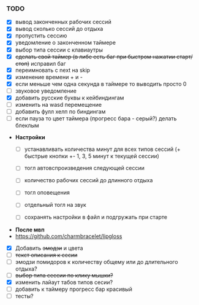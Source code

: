 ### TODO
- [x] вывод законченных рабочих сессий
- [x] вывод сколько сессий до отдыха
- [x] пропустить сессию
- [x] уведомление о законченном таймере
- [x] выбор типа сессии с клавиаутры
- [x] ~~сделать свой таймер (в либе есть баг при быстром нажатии старт/стоп)~~ исправил баг
- [x] переимновать с next на skip
- [x] изменение времени + и -
- [x] если меньше чем одна секунда в таймере то выводить просто 0
- [ ] звуковое уведомление
- [x] добавить русские буквы к кейбиндингам
- [ ] изменить на wasd перемещение
- [ ] добавить фулл хелп по биндингам
- [ ] если пауза то цвет таймера (прогресс бара - серый?) делать блеклым

- **Настройки**
  - [ ] устанавливать количества минут для всех типов сессий (+ быстрые кнопки +- 1, 3, 5 минут к текущей сессии)
  - [ ] тогл автовспроизведения следующей сессии
  - [ ] количество рабочих сессий до длинного отдыха 
  - [ ] тогл оповещения
  - [ ] отдельный тогл на звук
  - [ ] сохранять настройки в файл и подгружать при старте


- **После мвп**
- https://github.com/charmbracelet/lipgloss
- [x] Добавить ~~эмодзи~~ и цвета
- [ ] ~~текст описания к сесии~~
- [ ] эмодзи помидоров к количеству общему или до длительного отдыха?
- [ ] ~~выбор типа сессии по клику мышки?~~
- [x] изменить лайаут табов типов сесии?
- [ ] добавить к таймеру прогресс бар красивый
- [ ] тесты?
